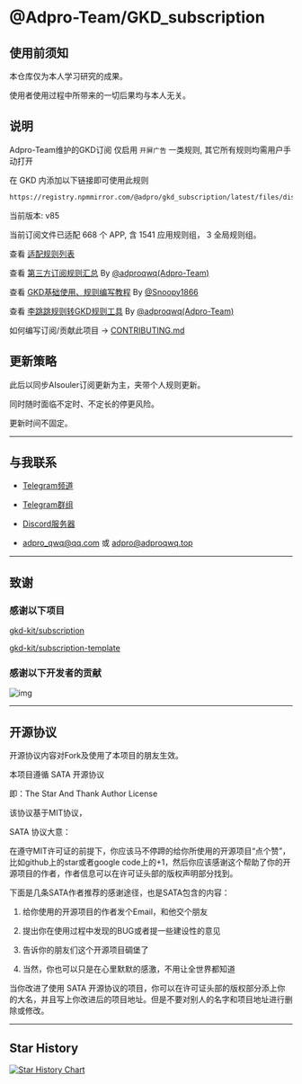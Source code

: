 # @Adpro-Team/GKD_subscription

## 使用前须知

本仓库仅为本人学习研究的成果。

使用者使用过程中所带来的一切后果均与本人无关。

## 说明

Adpro-Team维护的GKD订阅 仅启用 `开屏广告` 一类规则, 其它所有规则均需用户手动打开

在 GKD 内添加以下链接即可使用此规则

```txt
https://registry.npmmirror.com/@adpro/gkd_subscription/latest/files/dist/Adpro_gkd.json5
```

当前版本: v85

当前订阅文件已适配 668 个 APP, 含 1541 应用规则组， 3 全局规则组。

查看 [适配规则列表](./dist/README.md)

查看 [第三方订阅规则汇总](https://github.com/Adpro-Team/GKD_THS_List) By [@adproqwq(Adpro-Team)](https://github.com/adproqwq)

查看 [GKD基础使用、规则编写教程](https://github.com/Snoopy1866/blogs/blob/main/software/gkd/gkd-rule-tutorial/gkd-rule-tutorial.md) By [@Snoopy1866](https://github.com/Snoopy1866)

查看 [李跳跳规则转GKD规则工具](https://ltt2gkd.adproqwq.top) By [@adproqwq(Adpro-Team)](https://github.com/adproqwq)

如何编写订阅/贡献此项目 -> [CONTRIBUTING.md](./CONTRIBUTING.md)

## 更新策略

此后以同步AIsouler订阅更新为主，夹带个人规则更新。

同时随时面临不定时、不定长的停更风险。

更新时间不固定。

---

## 与我联系

- [Telegram频道](https://t.me/+Qw01uo5sbfpmNWVl)

- [Telegram群组](https://t.me/+P4y5kLo3UrUxMWY1)

- [Discord服务器](https://discord.com/invite/FmqFdDngR8)

- adpro_qwq@qq.com 或 adpro@adproqwq.top

---

## 致谢

### 感谢以下项目

[gkd-kit/subscription](https://github.com/gkd-kit/subscription)

[gkd-kit/subscription-template](https://github.com/gkd-kit/subscription-template)

### 感谢以下开发者的贡献

![img](https://contrib.rocks/image?repo=Adpro-Team/GKD_subscription&_v=85)

---

## 开源协议

开源协议内容对Fork及使用了本项目的朋友生效。

本项目遵循 SATA 开源协议

即：The Star And Thank Author License

该协议基于MIT协议，

SATA 协议大意：

在遵守MIT许可证的前提下，你应该马不停蹄的给你所使用的开源项目“点个赞”，比如github上的star或者google code上的+1，然后你应该感谢这个帮助了你的开源项目的作者，作者信息可以在许可证头部的版权声明部分找到。

下面是几条SATA作者推荐的感谢途径，也是SATA包含的内容：

1. 给你使用的开源项目的作者发个Email，和他交个朋友

2. 提出你在使用过程中发现的BUG或者提一些建设性的意见

3. 告诉你的朋友们这个开源项目碉堡了

4. 当然，你也可以只是在心里默默的感激，不用让全世界都知道

当你改进了使用 SATA 开源协议的项目，你可以在许可证头部的版权部分添上你的大名，并且写上你改进后的项目地址。但是不要对别人的名字和项目地址进行删除或修改。

---

## Star History

<a href="https://star-history.com/#Adpro-Team/GKD_subscription&Date">
 <picture>
   <source media="(prefers-color-scheme: dark)" srcset="https://api.star-history.com/svg?repos=Adpro-Team/GKD_subscription&type=Date&theme=dark" />
   <source media="(prefers-color-scheme: light)" srcset="https://api.star-history.com/svg?repos=Adpro-Team/GKD_subscription&type=Date" />
   <img alt="Star History Chart" src="https://api.star-history.com/svg?repos=Adpro-Team/GKD_subscription&type=Date" />
 </picture>
</a>
